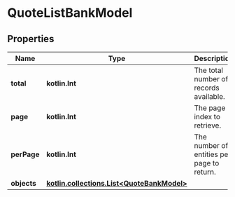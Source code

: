 
# QuoteListBankModel

## Properties
Name | Type | Description | Notes
------------ | ------------- | ------------- | -------------
**total** | **kotlin.Int** | The total number of records available. | 
**page** | **kotlin.Int** | The page index to retrieve. | 
**perPage** | **kotlin.Int** | The number of entities per page to return. | 
**objects** | [**kotlin.collections.List&lt;QuoteBankModel&gt;**](QuoteBankModel.md) |  | 



